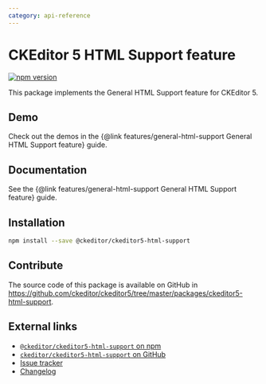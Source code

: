 ```yaml
---
category: api-reference
---
```


# CKEditor 5 HTML Support feature

[![npm version](https://badge.fury.io/js/%40ckeditor%2Fckeditor5-html-support.svg)](https://www.npmjs.com/package/@ckeditor/ckeditor5-html-support)

This package implements the General HTML Support feature for CKEditor 5.

## Demo

Check out the demos in the {@link features/general-html-support General HTML Support feature} guide.

## Documentation

See the {@link features/general-html-support General HTML Support feature} guide.

## Installation

```bash
npm install --save @ckeditor/ckeditor5-html-support
```

## Contribute

The source code of this package is available on GitHub in https://github.com/ckeditor/ckeditor5/tree/master/packages/ckeditor5-html-support.

## External links

* [`@ckeditor/ckeditor5-html-support` on npm](https://www.npmjs.com/package/@ckeditor/ckeditor5-html-support)
* [`ckeditor/ckeditor5-html-support` on GitHub](https://github.com/ckeditor/ckeditor5/tree/master/packages/ckeditor5-html-support)
* [Issue tracker](https://github.com/ckeditor/ckeditor5/issues)
* [Changelog](https://github.com/ckeditor/ckeditor5/blob/master/CHANGELOG.md)
